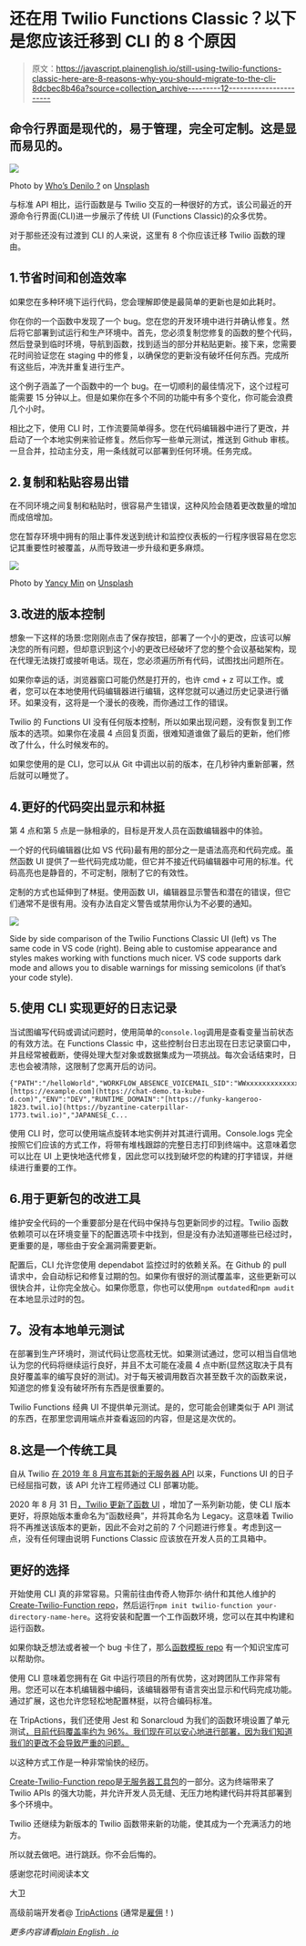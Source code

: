 # 还在用 Twilio Functions Classic？以下是您应该迁移到 CLI 的 8 个原因

> 原文：<https://javascript.plainenglish.io/still-using-twilio-functions-classic-here-are-8-reasons-why-you-should-migrate-to-the-cli-8dcbec8b46a?source=collection_archive---------12----------------------->

## 命令行界面是现代的，易于管理，完全可定制。这是显而易见的。

![](img/38cd5837c009bd6676e1e2ea8d5b8b38.png)

Photo by [Who’s Denilo ?](https://unsplash.com/@whoisdenilo?utm_source=medium&utm_medium=referral) on [Unsplash](https://unsplash.com?utm_source=medium&utm_medium=referral)

与标准 API 相比，运行函数是与 Twilio 交互的一种很好的方式，该公司最近的开源命令行界面(CLI)进一步展示了传统 UI (Functions Classic)的众多优势。

对于那些还没有过渡到 CLI 的人来说，这里有 8 个你应该迁移 Twilio 函数的理由。

## 1.节省时间和创造效率

如果您在多种环境下运行代码，您会理解即使是最简单的更新也是如此耗时。

你在你的一个函数中发现了一个 bug。您在您的开发环境中进行并确认修复。然后将它部署到试运行和生产环境中。首先，您必须复制您修复的函数的整个代码，然后登录到临时环境，导航到函数，找到适当的部分并粘贴更新。接下来，您需要花时间验证您在 staging 中的修复，以确保您的更新没有破坏任何东西。完成所有这些后，冲洗并重复进行生产。

这个例子涵盖了一个函数中的一个 bug。在一切顺利的最佳情况下，这个过程可能需要 15 分钟以上。但是如果你在多个不同的功能中有多个变化，你可能会浪费几个小时。

相比之下，使用 CLI 时，工作流要简单得多。您在代码编辑器中进行了更改，并启动了一个本地实例来验证修复。然后你写一些单元测试，推送到 Github 审核。一旦合并，拉动主分支，用一条线就可以部署到任何环境。任务完成。

## 2.复制和粘贴容易出错

在不同环境之间复制和粘贴时，很容易产生错误，这种风险会随着更改数量的增加而成倍增加。

您在暂存环境中拥有的阻止事件发送到统计和监控仪表板的一行程序很容易在您忘记其重要性时被覆盖，从而导致进一步升级和更多麻烦。

![](img/e854a20609bbe50cd7de73e7ddf7ac58.png)

Photo by [Yancy Min](https://unsplash.com/@yancymin?utm_source=medium&utm_medium=referral) on [Unsplash](https://unsplash.com?utm_source=medium&utm_medium=referral)

## 3.改进的版本控制

想象一下这样的场景:您刚刚点击了保存按钮，部署了一个小的更改，应该可以解决您的所有问题，但却意识到这个小的更改已经破坏了您的整个会议基础架构，现在代理无法拨打或接听电话。现在，您必须遍历所有代码，试图找出问题所在。

如果你幸运的话，浏览器窗口可能仍然是打开的，也许 cmd + z 可以工作。或者，您可以在本地使用代码编辑器进行编辑，这样您就可以通过历史记录进行循环。如果没有，这将是一个漫长的夜晚，而你通过工作的错误。

Twilio 的 Functions UI 没有任何版本控制，所以如果出现问题，没有恢复到工作版本的选项。如果你在凌晨 4 点回复页面，很难知道谁做了最后的更新，他们修改了什么，什么时候发布的。

如果您使用的是 CLI，您可以从 Git 中调出以前的版本，在几秒钟内重新部署，然后就可以睡觉了。

## 4.更好的代码突出显示和林挺

第 4 点和第 5 点是一脉相承的，目标是开发人员在函数编辑器中的体验。

一个好的代码编辑器(比如 VS 代码)最有用的部分之一是语法高亮和代码完成。虽然函数 UI 提供了一些代码完成功能，但它并不接近代码编辑器中可用的标准。代码高亮也是静音的，不可定制，限制了它的有效性。

定制的方式也延伸到了林挺。使用函数 UI，编辑器显示警告和潜在的错误，但它们通常不是很有用。没有办法自定义警告或禁用你认为不必要的通知。

![](img/540f25ced888401073448376f3215e07.png)

Side by side comparison of the Twilio Functions Classic UI (left) vs The same code in VS code (right). Being able to customise appearance and styles makes working with functions much nicer. VS code supports dark mode and allows you to disable warnings for missing semicolons (if that’s your code style).

## 5.使用 CLI 实现更好的日志记录

当试图编写代码或调试问题时，使用简单的`console.log`调用是查看变量当前状态的有效方法。在 Functions Classic 中，这些控制台日志出现在日志记录窗口中，并且经常被截断，使得处理大型对象或数据集成为一项挑战。每次会话结束时，日志也会被清除，这限制了您离开后的访问。

```
{"PATH":"/helloWorld","WORKFLOW_ABSENCE_VOICEMAIL_SID":"WWxxxxxxxxxxxxxxxxxxxxxxxEXAMPLE","CHAT_TASKCHANNEL_SID":"TCxxxxxxxxxxxxxxxxxxxxxxxEXAMPLE","TWILIO_WORKFLOW_EMERGENCYROUTING_SID":"WWxxxxxxxxxxxxxxxxxxxxxxxEXAMPLE","OUTBOUND_TASK_CHANNEL":"outboundcall","CHAT_BACK_END_DOMAIN":"[https://example.com](https://chat-demo.ta-kube-d.com)","ENV":"DEV","RUNTIME_DOMAIN":"[https://funky-kangeroo-1823.twil.io](https://byzantine-caterpillar-1773.twil.io)","JAPANESE_C...
```

使用 CLI 时，您可以使用端点旋转本地实例并对其进行调用。Console.logs 完全按照它们应该的方式工作，将带有堆栈跟踪的完整日志打印到终端中。这意味着您可以比在 UI 上更快地迭代修复，因此您可以找到破坏您的构建的打字错误，并继续进行重要的工作。

## 6.用于更新包的改进工具

维护安全代码的一个重要部分是在代码中保持与包更新同步的过程。Twilio 函数依赖项可以在环境变量下的配置选项卡中找到，但是没有办法知道哪些已经过时，更重要的是，哪些由于安全漏洞需要更新。

配置后，CLI 允许您使用 dependabot 监控过时的依赖关系。在 Github 的 pull 请求中，会自动标记和修复过期的包。如果你有很好的测试覆盖率，这些更新可以很快合并，让你完全放心。如果你愿意，你也可以使用`npm outdated`和`npm audit`在本地显示过时的包。

## **7。没有本地单元测试**

在部署到生产环境时，测试代码让您高枕无忧。如果测试通过，您可以相当自信地认为您的代码将继续运行良好，并且不太可能在凌晨 4 点中断(显然这取决于具有良好覆盖率的编写良好的测试)。对于每天被调用数百次甚至数千次的函数来说，知道您的修复没有破坏所有东西是很重要的。

Twilio Functions 经典 UI 不提供单元测试。是的，您可能会创建类似于 API 测试的东西，在那里您调用端点并查看返回的内容，但是这是次优的。

## 8.这是一个传统工具

自从 Twilio [在 2019 年 8 月宣布其新的无服务器 API](https://www.twilio.com/changelog/new-serverless-api-deploy-functions-and-assets) 以来，Functions UI 的日子已经屈指可数，该 API 允许工程师通过 CLI 部署功能。

2020 年 8 月 31 日[，Twilio 更新了函数 UI](https://www.twilio.com/changelog/all-new-functions-and-assets-ui-now-available) ，增加了一系列新功能，使 CLI 版本更好，将原始版本重命名为“函数经典”，并将其命名为 Legacy。这意味着 Twilio 将不再推送该版本的更新，因此不会对之前的 7 个问题进行修复。考虑到这一点，没有任何理由说明 Functions Classic 应该放在开发人员的工具箱中。

## 更好的选择

开始使用 CLI 真的非常容易。只需前往由传奇人物菲尔·纳什和其他人维护的[Create-Twilio-Function repo](https://github.com/twilio-labs/create-twilio-function)，然后运行`npm init twilio-function your-directory-name-here`。这将安装和配置一个工作函数环境，您可以在其中构建和运行函数。

如果你缺乏想法或者被一个 bug 卡住了，那么[函数模板 repo](https://github.com/twilio-labs/function-templates) 有一个知识宝库可以帮助你。

使用 CLI 意味着您拥有在 Git 中运行项目的所有优势，这对跨团队工作非常有用。您还可以在本机编辑器中编码，该编辑器带有语言突出显示和代码完成功能。通过扩展，这也允许您轻松地配置林挺，以符合编码标准。

在 TripActions，我们还使用 Jest 和 Sonarcloud 为我们的函数环境设置了单元测试[，目前代码覆盖率约为 96%。我们现在可以安心地进行部署，因为我们知道我们的更改不会导致严重的问题。](/making-sonarcloud-play-nicely-with-jest-fa271f559024)

以这种方式工作是一种非常愉快的经历。

[Create-Twilio-Function repo](https://github.com/twilio-labs/create-twilio-function)是[无服务器工具包](https://github.com/twilio-labs/serverless-toolkit)的一部分。这为终端带来了 Twilio APIs 的强大功能，并允许开发人员无缝、无压力地构建代码并将其部署到多个环境中。

Twilio 还继续为新版本的 Twilio 函数带来新的功能，使其成为一个充满活力的地方。

所以就去做吧。进行跳跃。你不会后悔的。

感谢您花时间阅读本文

大卫

高级前端开发者@ [TripActions](https://tripactions.com/) (通常是[雇佣](https://grnh.se/cbeb241d1)！)

*更多内容请看*[*plain English . io*](http://plainenglish.io/)